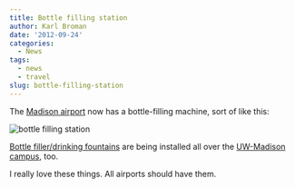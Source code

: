 ```yaml
---
title: Bottle filling station
author: Karl Broman
date: '2012-09-24'
categories:
  - News
tags:
  - news
  - travel
slug: bottle-filling-station
---
```


The [Madison airport](http://www.msnairport.com) now has a bottle-filling machine, sort of like this:

![bottle filling station](/images/bottle_filler.jpeg)

[Bottle filler/drinking fountains](http://www.elkayusa.com/cps/rde/xchg/elkay/hs.xsl/elkay-com-103031.aspx) are being installed all over the [UW-Madison campus](http://www.wisc.edu), too.

I really love these things.  All airports should have them.
